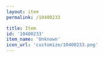 ```yaml
---
layout: item
permalink: /10400233

title: Item
id: '10400233'
item_name: 'Unknown'
icon_url: 'customize/10400233.png'
---
```


